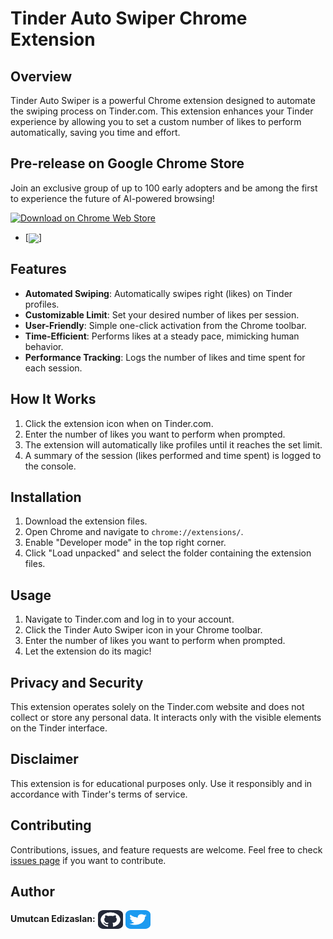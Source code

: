 # Tinder Auto Swiper Chrome Extension

## Overview

Tinder Auto Swiper is a powerful Chrome extension designed to automate the swiping process on Tinder.com. This extension enhances your Tinder experience by allowing you to set a custom number of likes to perform automatically, saving you time and effort.

## Pre-release on Google Chrome Store

Join an exclusive group of up to 100 early adopters and be among the first to experience the future of AI-powered browsing!

[![Download on Chrome Web Store](./assets/AppIcons/chrome-store.png)](https://chromewebstore.google.com/detail/bahjnakiionbepnlbogdkojcehaeefnp)

[link-chrome]: https://chromewebstore.google.com/detail/bahjnakiionbepnlbogdkojcehaeefnp "Version published on Chrome Web Store"

-  [<img valign="middle" src="https://img.shields.io/chrome-web-store/v/dembcgcjcbheckeifajiofbigpcenbcl.svg?label=%20">]
## Features

- **Automated Swiping**: Automatically swipes right (likes) on Tinder profiles.
- **Customizable Limit**: Set your desired number of likes per session.
- **User-Friendly**: Simple one-click activation from the Chrome toolbar.
- **Time-Efficient**: Performs likes at a steady pace, mimicking human behavior.
- **Performance Tracking**: Logs the number of likes and time spent for each session.

## How It Works

1. Click the extension icon when on Tinder.com.
2. Enter the number of likes you want to perform when prompted.
3. The extension will automatically like profiles until it reaches the set limit.
4. A summary of the session (likes performed and time spent) is logged to the console.

## Installation

1. Download the extension files.
2. Open Chrome and navigate to `chrome://extensions/`.
3. Enable "Developer mode" in the top right corner.
4. Click "Load unpacked" and select the folder containing the extension files.

## Usage

1. Navigate to Tinder.com and log in to your account.
2. Click the Tinder Auto Swiper icon in your Chrome toolbar.
3. Enter the number of likes you want to perform when prompted.
4. Let the extension do its magic!

## Privacy and Security

This extension operates solely on the Tinder.com website and does not collect or store any personal data. It interacts only with the visible elements on the Tinder interface.

## Disclaimer

This extension is for educational purposes only. Use it responsibly and in accordance with Tinder's terms of service.

## Contributing

Contributions, issues, and feature requests are welcome. Feel free to check [issues page](https://github.com/U-C4N/Tinder-Auto-Swiper/issues) if you want to contribute.

## Author

<p align="left">
<b>Umutcan Edizaslan:</b>
<a href="https://github.com/U-C4N" target="blank"><img align="center" src="https://raw.githubusercontent.com/tandpfun/skill-icons/main/icons/Github-Dark.svg" alt="TutTrue" height="30" width="40" /></a>
<a href="https://x.com/UEdizaslan" target="blank"><img align="center" src="https://raw.githubusercontent.com/tandpfun/skill-icons/main/icons/Twitter.svg" height="30" width="40" /></a>
</p>
